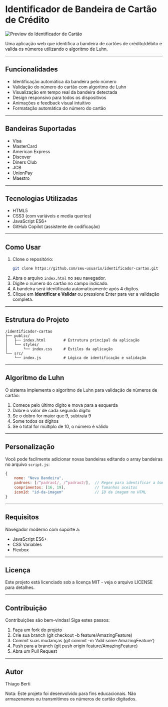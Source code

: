# Identificador de Bandeira de Cartão de Crédito

![Preview do Identificador de Cartão](https://via.placeholder.com/600x400?text=Preview+do+Identificador+de+Cart%C3%A3o)

Uma aplicação web que identifica a bandeira de cartões de crédito/débito e valida os números utilizando o algoritmo de Luhn.

---

## Funcionalidades

- Identificação automática da bandeira pelo número
- Validação do número do cartão com algoritmo de Luhn
- Visualização em tempo real da bandeira detectada
- Design responsivo para todos os dispositivos
- Animações e feedback visual intuitivo
- Formatação automática do número do cartão

---

## Bandeiras Suportadas

- Visa
- MasterCard
- American Express
- Discover
- Diners Club
- JCB
- UnionPay
- Maestro

---

## Tecnologias Utilizadas

- HTML5
- CSS3 (com variáveis e media queries)
- JavaScript ES6+
- GitHub Copilot (assistente de codificação)

---

## Como Usar

1. Clone o repositório:
    ```bash
    git clone https://github.com/seu-usuario/identificador-cartao.git
    ```
2. Abra o arquivo `index.html` no seu navegador.
3. Digite o número do cartão no campo indicado.
4. A bandeira será identificada automaticamente após 4 dígitos.
5. Clique em **Identificar e Validar** ou pressione Enter para ver a validação completa.

---

## Estrutura do Projeto

```text
/identificador-cartao
├── public/
│   ├── index.html        # Estrutura principal da aplicação
│   └── styles/
│       └── index.css     # Estilos da aplicação
└── src/
    └── index.js          # Lógica de identificação e validação
```

---

## Algoritmo de Luhn

O sistema implementa o algoritmo de Luhn para validação de números de cartão:

1. Comece pelo último dígito e mova para a esquerda
2. Dobre o valor de cada segundo dígito
3. Se o dobro for maior que 9, subtraia 9
4. Some todos os dígitos
5. Se o total for múltiplo de 10, o número é válido

---

## Personalização

Você pode facilmente adicionar novas bandeiras editando o array bandeiras no arquivo `script.js`:

```javascript
{
    nome: "Nova Bandeira",
    padroes: [/^padrao1/, /^padrao2/],  // Regex para identificar a bandeira
    comprimentos: [16, 19],             // Tamanhos aceitos
    iconId: "id-da-imagem"              // ID da imagem no HTML
}
```

---

## Requisitos

Navegador moderno com suporte a:

- JavaScript ES6+
- CSS Variables
- Flexbox

---

## Licença

Este projeto está licenciado sob a licença MIT - veja o arquivo LICENSE para detalhes.

---

## Contribuição

Contribuições são bem-vindas! Siga estes passos:

1. Faça um fork do projeto
2. Crie sua branch (git checkout -b feature/AmazingFeature)
3. Commit suas mudanças (git commit -m 'Add some AmazingFeature')
4. Push para a branch (git push origin feature/AmazingFeature)
5. Abra um Pull Request

---

## Autor

Thiago Berti

Nota: Este projeto foi desenvolvido para fins educacionais. Não armazenamos ou transmitimos os números de cartão digitados.